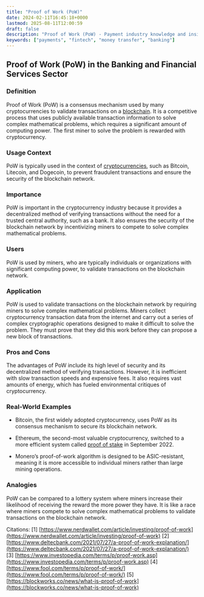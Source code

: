 ```yaml
---
title: "Proof of Work (PoW)"
date: 2024-02-11T16:45:18+0000
lastmod: 2025-08-11T12:00:59
draft: false
description: "Proof of Work (PoW) - Payment industry knowledge and insights"
keywords: ["payments", "fintech", "money transfer", "banking"]
---
```


## Proof of Work (PoW) in the Banking and Financial Services Sector

### Definition

Proof of Work (PoW) is a consensus mechanism used by many cryptocurrencies to validate transactions on a [blockchain](https://faisalkhanllc.xyz/resources/payments-wiki/b/blockchain/). It is a competitive process that uses publicly available transaction information to solve complex mathematical problems, which requires a significant amount of computing power. The first miner to solve the problem is rewarded with cryptocurrency.

### Usage Context

PoW is typically used in the context of [cryptocurrencies](https://faisalkhanllc.xyz/resources/payments-wiki/c/cryptocurrency/), such as Bitcoin, Litecoin, and Dogecoin, to prevent fraudulent transactions and ensure the security of the blockchain network.

### Importance

PoW is important in the cryptocurrency industry because it provides a decentralized method of verifying transactions without the need for a trusted central authority, such as a bank. It also ensures the security of the blockchain network by incentivizing miners to compete to solve complex mathematical problems.

### Users

PoW is used by miners, who are typically individuals or organizations with significant computing power, to validate transactions on the blockchain network.

### Application

PoW is used to validate transactions on the blockchain network by requiring miners to solve complex mathematical problems. Miners collect cryptocurrency transaction data from the internet and carry out a series of complex cryptographic operations designed to make it difficult to solve the problem. They must prove that they did this work before they can propose a new block of transactions.

### Pros and Cons

The advantages of PoW include its high level of security and its decentralized method of verifying transactions. However, it is inefficient with slow transaction speeds and expensive fees. It also requires vast amounts of energy, which has fueled environmental critiques of cryptocurrency.

### Real-World Examples

- Bitcoin, the first widely adopted cryptocurrency, uses PoW as its consensus mechanism to secure its blockchain network.

- Ethereum, the second-most valuable cryptocurrency, switched to a more efficient system called [proof of stake](https://faisalkhanllc.xyz/resources/payments-wiki/p/proof-of-stake-pos/) in September 2022.

- Monero’s proof-of-work algorithm is designed to be ASIC-resistant, meaning it is more accessible to individual miners rather than large mining operations.

### Analogies

PoW can be compared to a lottery system where miners increase their likelihood of receiving the reward the more power they have. It is like a race where miners compete to solve complex mathematical problems to validate transactions on the blockchain network.

Citations:
[1] [https://www.nerdwallet.com/article/investing/proof-of-work](https://www.nerdwallet.com/article/investing/proof-of-work)
[2] [https://www.deltecbank.com/2021/07/27/a-proof-of-work-explanation/](https://www.deltecbank.com/2021/07/27/a-proof-of-work-explanation/)
[3] [https://www.investopedia.com/terms/p/proof-work.asp](https://www.investopedia.com/terms/p/proof-work.asp)
[4] [https://www.fool.com/terms/p/proof-of-work/](https://www.fool.com/terms/p/proof-of-work/)
[5] [https://blockworks.co/news/what-is-proof-of-work](https://blockworks.co/news/what-is-proof-of-work)